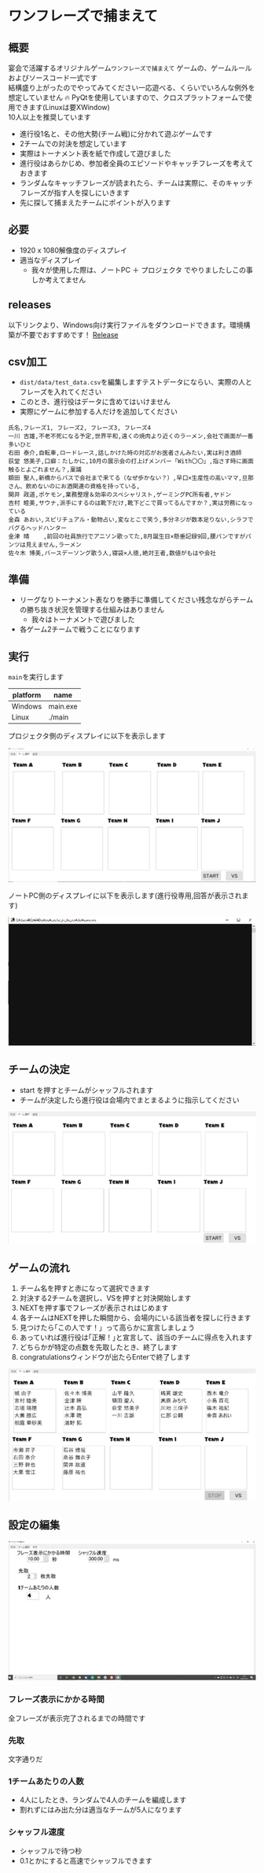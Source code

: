 # ワンフレーズで捕まえて

## 概要

宴会で活躍するオリジナルゲーム`ワンフレーズで捕まえて` ゲームの、ゲームルールおよびソースコード一式です  
結構盛り上がったのでやってみてください一応遊べる、くらいでいろんな例外を想定していません :fire:
PyQtを使用していますので、クロスプラットフォームで使用できます(Linuxは要XWindow)  
10人以上を推奨しています  
* 進行役1名と、その他大勢(チーム戦)に分かれて遊ぶゲームです  
* 2チームでの対決を想定しています
* 実際はトーナメント表を紙で作成して遊びました
* 進行役はあらかじめ、参加者全員のエピソードやキャッチフレーズを考えておきます  
* ランダムなキャッチフレーズが読まれたら、チームは実際に、そのキャッチフレーズが指す人を探しにいきます
* 先に探して捕まえたチームにポイントが入ります


## 必要
* 1920 x 1080解像度のディスプレイ
* 適当なディスプレイ
  - 我々が使用した際は、ノートPC ＋ プロジェクタ でやりましたしこの事しか考えてません

## releases

以下リンクより、Windows向け実行ファイルをダウンロードできます。環境構築が不要でおすすめです！
[Release](https://github.com/mews-iidx/catcher_in_the_rye/releases/download/v1.0/dist.zip)

## csv加工
* `dist/data/test_data.csv`を編集しますテストデータにならい、実際の人とフレーズを入れてください
* このとき、進行役はデータに含めてはいけません
* 実際にゲームに参加する人だけを追加してください

```csv
氏名,フレーズ1, フレーズ2, フレーズ3, フレーズ4
一川 吉雄,不老不死になる予定,世界平和,遠くの焼肉より近くのラーメン,会社で画面が一番多いひと
右田 泰介,自転車,ロードレース,話しかけた時の対応がお医者さんみたい,実は利き酒師
荻堂 悠美子,口癖：たしかに,10月の展示会の打上げメンバー「With〇〇」,指さす時に画面触るとよごれません？,稟議
額田 聖人,新橋からバスで会社まで来てる（なぜ歩かない？）,早口×生産性の高いママ,旦那さん、飲めないのにお酒関連の資格を持っている,
関井 政道,ポケモン,業務整理＆効率のスペシャリスト,ゲーミングPC所有者,ヤドン
吉村 睦美,サウナ,派手にするのは靴下だけ,靴下どこで買ってるんですか？,実は労務になっている
金森 あおい,スピリチュアル・動物占い,変なとこで笑う,多分ネジが数本足りない,シラフでバグるヘッドハンター
金津 晴    ,前回の社員旅行でアニソン歌ってた,8月誕生日×懸垂記録9回,腰パンですがパンツは見えません,ラーメン
佐々木 博美,バースデーソング歌う人,寝袋×人徳,絶対王者,数値がもはや会社
```

## 準備

* リーグなりトーナメント表なりを勝手に準備してください残念ながらチームの勝ち抜き状況を管理する仕組みはありません
  - 我々はトーナメントで遊びました
* 各ゲーム2チームで戦うことになります

## 実行

`main`を実行します

| platform | name |
| ------- | ------ |
| Windows | main.exe |
| Linux | ./main |

プロジェクタ側のディスプレイに以下を表示します

![main](imgs/main.png)

ノートPC側のディスプレイに以下を表示します(進行役専用,回答が表示されます)

![sub](imgs/sub.png)

## チームの決定

* start を押すとチームがシャッフルされます
* チームが決定したら進行役は会場内でまとまるように指示してください

![shuffle](imgs/shuffle.gif)

## ゲームの流れ

1. チーム名を押すと赤になって選択できます
1. 対決する2チームを選択し、VSを押すと対決開始します
1. NEXTを押す事でフレーズが表示されはじめます
1. 各チームはNEXTを押した瞬間から、会場内にいる該当者を探しに行きます
1. 見つけたら｢この人です！」って高らかに宣言しましょう
1. あっていれば進行役は｢正解！｣と宣言して、該当のチームに得点を入れます
1. どちらかが特定の点数を先取したとき、終了します
1. congratulationsウィンドウが出たらEnterで終了します

![select_and_start](imgs/select_and_start.gif)




## 設定の編集

![settings](imgs/settings.png)

### フレーズ表示にかかる時間

全フレーズが表示完了されるまでの時間です

### 先取

文字通りだ

### 1チームあたりの人数

* 4人にしたとき、ランダムで4人のチームを編成します
* 割れずにはみ出た分は適当なチームが5人になります


### シャッフル速度

* シャッフルで待つ秒
* 0.1とかにすると高速でシャッフルできます
